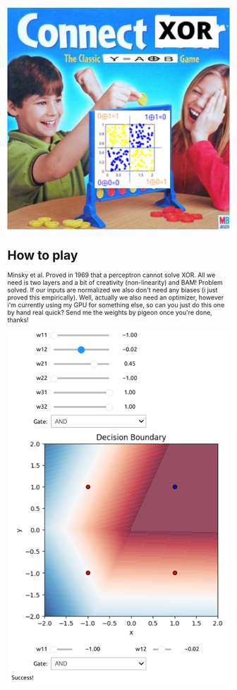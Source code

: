 ![Alt text](thumbnail/fun_for_the_whole_family.png)

# How to play
Minsky et al. Proved in 1969 that a perceptron cannot solve XOR. All we need is two layers and a bit of creativity (non-linearity) and BAM! Problem solved. 
If our inputs are normalized we also don't need any biases (i just proved this empirically). Well, actually we also need an optimizer, however i'm currently using my GPU for something else, so can you just do this one by hand real quick? Send me the weights by pigeon once you're done, thanks! 

![Alt text](thumbnail/game.png)

